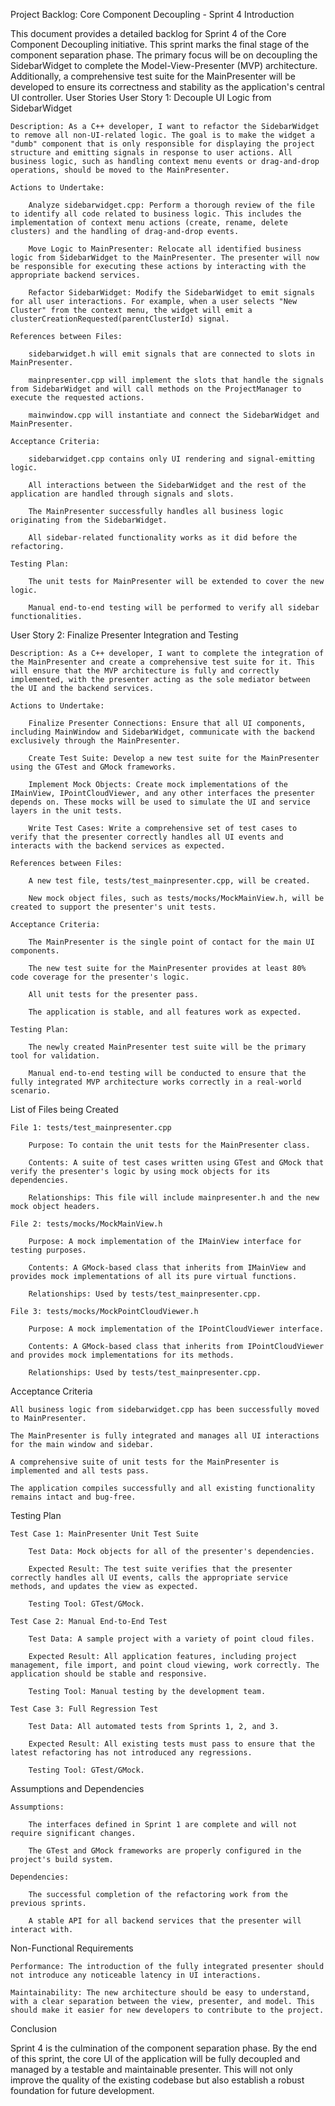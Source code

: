 Project Backlog: Core Component Decoupling - Sprint 4
Introduction

This document provides a detailed backlog for Sprint 4 of the Core Component Decoupling initiative. This sprint marks the final stage of the component separation phase. The primary focus will be on decoupling the SidebarWidget to complete the Model-View-Presenter (MVP) architecture. Additionally, a comprehensive test suite for the MainPresenter will be developed to ensure its correctness and stability as the application's central UI controller.
User Stories
User Story 1: Decouple UI Logic from SidebarWidget

    Description: As a C++ developer, I want to refactor the SidebarWidget to remove all non-UI-related logic. The goal is to make the widget a "dumb" component that is only responsible for displaying the project structure and emitting signals in response to user actions. All business logic, such as handling context menu events or drag-and-drop operations, should be moved to the MainPresenter.

    Actions to Undertake:

        Analyze sidebarwidget.cpp: Perform a thorough review of the file to identify all code related to business logic. This includes the implementation of context menu actions (create, rename, delete clusters) and the handling of drag-and-drop events.

        Move Logic to MainPresenter: Relocate all identified business logic from SidebarWidget to the MainPresenter. The presenter will now be responsible for executing these actions by interacting with the appropriate backend services.

        Refactor SidebarWidget: Modify the SidebarWidget to emit signals for all user interactions. For example, when a user selects "New Cluster" from the context menu, the widget will emit a clusterCreationRequested(parentClusterId) signal.

    References between Files:

        sidebarwidget.h will emit signals that are connected to slots in MainPresenter.

        mainpresenter.cpp will implement the slots that handle the signals from SidebarWidget and will call methods on the ProjectManager to execute the requested actions.

        mainwindow.cpp will instantiate and connect the SidebarWidget and MainPresenter.

    Acceptance Criteria:

        sidebarwidget.cpp contains only UI rendering and signal-emitting logic.

        All interactions between the SidebarWidget and the rest of the application are handled through signals and slots.

        The MainPresenter successfully handles all business logic originating from the SidebarWidget.

        All sidebar-related functionality works as it did before the refactoring.

    Testing Plan:

        The unit tests for MainPresenter will be extended to cover the new logic.

        Manual end-to-end testing will be performed to verify all sidebar functionalities.

User Story 2: Finalize Presenter Integration and Testing

    Description: As a C++ developer, I want to complete the integration of the MainPresenter and create a comprehensive test suite for it. This will ensure that the MVP architecture is fully and correctly implemented, with the presenter acting as the sole mediator between the UI and the backend services.

    Actions to Undertake:

        Finalize Presenter Connections: Ensure that all UI components, including MainWindow and SidebarWidget, communicate with the backend exclusively through the MainPresenter.

        Create Test Suite: Develop a new test suite for the MainPresenter using the GTest and GMock frameworks.

        Implement Mock Objects: Create mock implementations of the IMainView, IPointCloudViewer, and any other interfaces the presenter depends on. These mocks will be used to simulate the UI and service layers in the unit tests.

        Write Test Cases: Write a comprehensive set of test cases to verify that the presenter correctly handles all UI events and interacts with the backend services as expected.

    References between Files:

        A new test file, tests/test_mainpresenter.cpp, will be created.

        New mock object files, such as tests/mocks/MockMainView.h, will be created to support the presenter's unit tests.

    Acceptance Criteria:

        The MainPresenter is the single point of contact for the main UI components.

        The new test suite for the MainPresenter provides at least 80% code coverage for the presenter's logic.

        All unit tests for the presenter pass.

        The application is stable, and all features work as expected.

    Testing Plan:

        The newly created MainPresenter test suite will be the primary tool for validation.

        Manual end-to-end testing will be conducted to ensure that the fully integrated MVP architecture works correctly in a real-world scenario.

List of Files being Created

    File 1: tests/test_mainpresenter.cpp

        Purpose: To contain the unit tests for the MainPresenter class.

        Contents: A suite of test cases written using GTest and GMock that verify the presenter's logic by using mock objects for its dependencies.

        Relationships: This file will include mainpresenter.h and the new mock object headers.

    File 2: tests/mocks/MockMainView.h

        Purpose: A mock implementation of the IMainView interface for testing purposes.

        Contents: A GMock-based class that inherits from IMainView and provides mock implementations of all its pure virtual functions.

        Relationships: Used by tests/test_mainpresenter.cpp.

    File 3: tests/mocks/MockPointCloudViewer.h

        Purpose: A mock implementation of the IPointCloudViewer interface.

        Contents: A GMock-based class that inherits from IPointCloudViewer and provides mock implementations for its methods.

        Relationships: Used by tests/test_mainpresenter.cpp.

Acceptance Criteria

    All business logic from sidebarwidget.cpp has been successfully moved to MainPresenter.

    The MainPresenter is fully integrated and manages all UI interactions for the main window and sidebar.

    A comprehensive suite of unit tests for the MainPresenter is implemented and all tests pass.

    The application compiles successfully and all existing functionality remains intact and bug-free.

Testing Plan

    Test Case 1: MainPresenter Unit Test Suite

        Test Data: Mock objects for all of the presenter's dependencies.

        Expected Result: The test suite verifies that the presenter correctly handles all UI events, calls the appropriate service methods, and updates the view as expected.

        Testing Tool: GTest/GMock.

    Test Case 2: Manual End-to-End Test

        Test Data: A sample project with a variety of point cloud files.

        Expected Result: All application features, including project management, file import, and point cloud viewing, work correctly. The application should be stable and responsive.

        Testing Tool: Manual testing by the development team.

    Test Case 3: Full Regression Test

        Test Data: All automated tests from Sprints 1, 2, and 3.

        Expected Result: All existing tests must pass to ensure that the latest refactoring has not introduced any regressions.

        Testing Tool: GTest/GMock.

Assumptions and Dependencies

    Assumptions:

        The interfaces defined in Sprint 1 are complete and will not require significant changes.

        The GTest and GMock frameworks are properly configured in the project's build system.

    Dependencies:

        The successful completion of the refactoring work from the previous sprints.

        A stable API for all backend services that the presenter will interact with.

Non-Functional Requirements

    Performance: The introduction of the fully integrated presenter should not introduce any noticeable latency in UI interactions.

    Maintainability: The new architecture should be easy to understand, with a clear separation between the view, presenter, and model. This should make it easier for new developers to contribute to the project.

Conclusion

Sprint 4 is the culmination of the component separation phase. By the end of this sprint, the core UI of the application will be fully decoupled and managed by a testable and maintainable presenter. This will not only improve the quality of the existing codebase but also establish a robust foundation for future development.